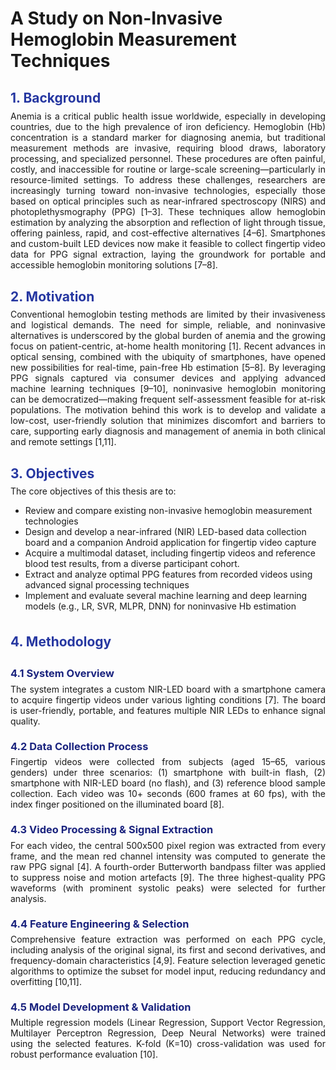 # A Study on Non-Invasive Hemoglobin Measurement Techniques

<!-- Introduction / Background --> 
<h2 style="color:#2637a1; margin-top: 30px">1. Background</h2> 
<p style="text-align: justify; margin-top: -10px"> 
Anemia is a critical public health issue worldwide, especially in developing countries, due to the high prevalence of iron deficiency. Hemoglobin (Hb) concentration is a standard marker for diagnosing anemia, but traditional measurement methods are invasive, requiring blood draws, laboratory processing, and specialized personnel. These procedures are often painful, costly, and inaccessible for routine or large-scale screening—particularly in resource-limited settings. To address these challenges, researchers are increasingly turning toward non-invasive technologies, especially those based on optical principles such as near-infrared spectroscopy (NIRS) and photoplethysmography (PPG) [1–3]. These techniques allow hemoglobin estimation by analyzing the absorption and reflection of light through tissue, offering painless, rapid, and cost-effective alternatives [4–6]. Smartphones and custom-built LED devices now make it feasible to collect fingertip video data for PPG signal extraction, laying the groundwork for portable and accessible hemoglobin monitoring solutions [7–8]. </p>

<!-- Motivation --> 
<h2 style="color:#2637a1; margin-top: 30px">2. Motivation</h2> 
<p style="text-align: justify; margin-top: -10px"> Conventional hemoglobin testing methods are limited by their invasiveness and logistical demands. The need for simple, reliable, and noninvasive alternatives is underscored by the global burden of anemia and the growing focus on patient-centric, at-home health monitoring [1]. Recent advances in optical sensing, combined with the ubiquity of smartphones, have opened new possibilities for real-time, pain-free Hb estimation [5–8]. By leveraging PPG signals captured via consumer devices and applying advanced machine learning techniques [9–10], noninvasive hemoglobin monitoring can be democratized—making frequent self-assessment feasible for at-risk populations. The motivation behind this work is to develop and validate a low-cost, user-friendly solution that minimizes discomfort and barriers to care, supporting early diagnosis and management of anemia in both clinical and remote settings [1,11]. </p> 

<!-- Objectives --> 
<h2 style="color:#2637a1; margin-top: 30px">3. Objectives</h2> 
<p style="text-align: justify; margin-top: -10px"> 
The core objectives of this thesis are to: 
<ul>
<li>Review and compare existing non-invasive hemoglobin measurement technologies </li> 
<li>Design and develop a near-infrared (NIR) LED-based data collection board and a companion Android application for fingertip video capture</li> 
<li>Acquire a multimodal dataset, including fingertip videos and reference blood test results, from a diverse participant cohort.</li> <li>Extract and analyze optimal PPG features from recorded videos using advanced signal processing techniques</li> 
<li>Implement and evaluate several machine learning and deep learning models (e.g., LR, SVR, MLPR, DNN) for noninvasive Hb estimation</li>
</ul> </p> 

<!-- Methodology --> 
<h2 style="color:#2637a1; margin-top: 36px;">4. Methodology</h2> 
<h3 style="color:#1a237e; margin-top:28px;">4.1 System Overview</h3> 
<p style="text-align: justify; margin-top: -10px"> The system integrates a custom NIR-LED board with a smartphone camera to acquire fingertip videos under various lighting conditions [7]. The board is user-friendly, portable, and features multiple NIR LEDs to enhance signal quality. </p> 

<h3 style="color:#1a237e; margin-top:22px;">4.2 Data Collection Process</h3> 
<p style="text-align: justify; margin-top: -10px"> 
Fingertip videos were collected from subjects (aged 15–65, various genders) under three scenarios: (1) smartphone with built-in flash, (2) smartphone with NIR-LED board (no flash), and (3) reference blood sample collection. Each video was 10+ seconds (600 frames at 60 fps), with the index finger positioned on the illuminated board [8]. </p> 

<h3 style="color:#1a237e; margin-top:22px;">4.3 Video Processing & Signal Extraction</h3> 
<p style="text-align: justify; margin-top: -10px"> For each video, the central 500x500 pixel region was extracted from every frame, and the mean red channel intensity was computed to generate the raw PPG signal [4]. A fourth-order Butterworth bandpass filter was applied to suppress noise and motion artefacts [9]. The three highest-quality PPG waveforms (with prominent systolic peaks) were selected for further analysis. </p> 

<h3 style="color:#1a237e; margin-top:22px;">4.4 Feature Engineering & Selection</h3>
 <p style="text-align: justify; margin-top: -10px"> Comprehensive feature extraction was performed on each PPG cycle, including analysis of the original signal, its first and second derivatives, and frequency-domain characteristics [4,9]. Feature selection leveraged genetic algorithms to optimize the subset for model input, reducing redundancy and overfitting [10,11]. </p>
 
<h3 style="color:#1a237e; margin-top:22px;">4.5 Model Development & Validation</h3> <p style="text-align: justify; margin-top: -10px"> Multiple regression models (Linear Regression, Support Vector Regression, Multilayer Perceptron Regression, Deep Neural Networks) were trained using the selected features. K-fold (K=10) cross-validation was used for robust performance evaluation [10]. 



